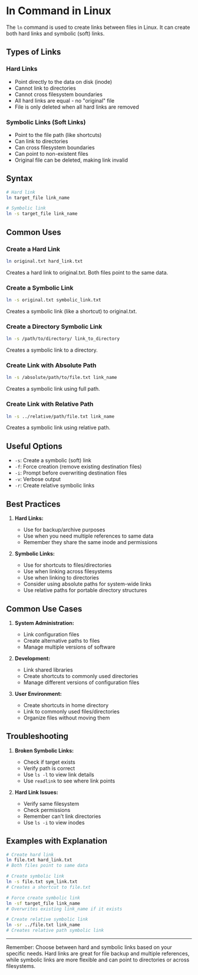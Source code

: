 # ln Command in Linux

The `ln` command is used to create links between files in Linux. It can create both hard links and symbolic (soft) links.

## Types of Links

### Hard Links
- Point directly to the data on disk (inode)
- Cannot link to directories
- Cannot cross filesystem boundaries
- All hard links are equal - no "original" file
- File is only deleted when all hard links are removed

### Symbolic Links (Soft Links)
- Point to the file path (like shortcuts)
- Can link to directories
- Can cross filesystem boundaries
- Can point to non-existent files
- Original file can be deleted, making link invalid

## Syntax

```bash
# Hard link
ln target_file link_name

# Symbolic link
ln -s target_file link_name
```

## Common Uses

### Create a Hard Link
```bash
ln original.txt hard_link.txt
```
Creates a hard link to original.txt. Both files point to the same data.

### Create a Symbolic Link
```bash
ln -s original.txt symbolic_link.txt
```
Creates a symbolic link (like a shortcut) to original.txt.

### Create a Directory Symbolic Link
```bash
ln -s /path/to/directory/ link_to_directory
```
Creates a symbolic link to a directory.

### Create Link with Absolute Path
```bash
ln -s /absolute/path/to/file.txt link_name
```
Creates a symbolic link using full path.

### Create Link with Relative Path
```bash
ln -s ../relative/path/file.txt link_name
```
Creates a symbolic link using relative path.

## Useful Options

- `-s`: Create a symbolic (soft) link
- `-f`: Force creation (remove existing destination files)
- `-i`: Prompt before overwriting destination files
- `-v`: Verbose output
- `-r`: Create relative symbolic links

## Best Practices

1. **Hard Links:**
   - Use for backup/archive purposes
   - Use when you need multiple references to same data
   - Remember they share the same inode and permissions

2. **Symbolic Links:**
   - Use for shortcuts to files/directories
   - Use when linking across filesystems
   - Use when linking to directories
   - Consider using absolute paths for system-wide links
   - Use relative paths for portable directory structures

## Common Use Cases

1. **System Administration:**
   - Link configuration files
   - Create alternative paths to files
   - Manage multiple versions of software

2. **Development:**
   - Link shared libraries
   - Create shortcuts to commonly used directories
   - Manage different versions of configuration files

3. **User Environment:**
   - Create shortcuts in home directory
   - Link to commonly used files/directories
   - Organize files without moving them

## Troubleshooting

1. **Broken Symbolic Links:**
   - Check if target exists
   - Verify path is correct
   - Use `ls -l` to view link details
   - Use `readlink` to see where link points

2. **Hard Link Issues:**
   - Verify same filesystem
   - Check permissions
   - Remember can't link directories
   - Use `ls -i` to view inodes

## Examples with Explanation

```bash
# Create hard link
ln file.txt hard_link.txt
# Both files point to same data

# Create symbolic link
ln -s file.txt sym_link.txt
# Creates a shortcut to file.txt

# Force create symbolic link
ln -sf target_file link_name
# Overwrites existing link_name if it exists

# Create relative symbolic link
ln -sr ../file.txt link_name
# Creates relative path symbolic link
```

---

Remember: Choose between hard and symbolic links based on your specific needs. Hard links are great for file backup and multiple references, while symbolic links are more flexible and can point to directories or across filesystems. 